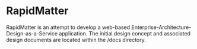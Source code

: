 # RapidMatter
RapidMatter is an attempt to develop a web-based Enterprise-Architecture-Design-as-a-Service application.
The initial design concept and associated design documents are located within the /docs directory.
